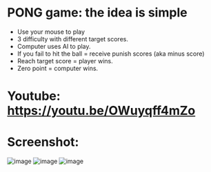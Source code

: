 # PONG game: the idea is simple
- Use your mouse to play
- 3 difficulty with different target scores. 
- Computer uses AI to play.
- If you fail to hit the ball = receive punish scores (aka minus score)
- Reach target score = player wins.
- Zero point = computer wins.

# Youtube: https://youtu.be/OWuyqff4mZo

# Screenshot:
![image](https://user-images.githubusercontent.com/74720131/230725810-1c80474d-92dc-47be-a218-948a1a0818ac.png)
![image](https://user-images.githubusercontent.com/74720131/230725900-89884326-223e-4592-8ceb-cbd66fb9b4f8.png)
![image](https://user-images.githubusercontent.com/74720131/230725800-d08ae256-a9a7-4aae-b624-f2c3450fd0fb.png)

